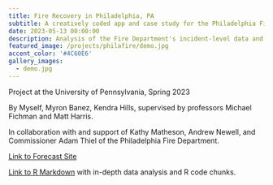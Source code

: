 ```yaml
---
title: Fire Recovery in Philadelphia, PA
subtitle: A creatively coded app and case study for the Philadelphia Fire Department, showcasing and forecasting the social impacts of residential structure fires.
date: 2023-05-13 00:00:00
description: Analysis of the Fire Department's incident-level data and Philadelphia's permit, sales, and vacancy data revealed that structure fires are associated with an increase in all three outcomes. Our team then built model for to predict every property's future after a potential fire and assembled a tool to explore the forecast.
featured_image: /projects/philafire/demo.jpg
accent_color: '#4C60E6'
gallery_images:
  - demo.jpg
---
```


Project at the University of Pennsylvania, Spring 2023

By Myself, Myron Banez, Kendra Hills, supervised by professors Michael Fichman and Matt Harris. 

In collaboration with and support of Kathy Matheson, Andrew Newell, and Commissioner Adam Thiel of the Philadelphia Fire Department.

[Link to Forecast Site](https://bennkeel.github.io/MUSA_Practicum/site/index.html)

[Link to R Markdown](https://bennkeel.github.io/MUSA_Practicum/Phila_Fire_rmd_final.html) with in-depth data analysis and R code chunks.
